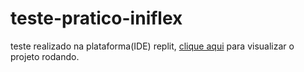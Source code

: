 # teste-pratico-iniflex

teste realizado na plataforma(IDE) replit, [clique aqui](https://replit.com/join/cjrtfbbrnf-rcirelli1) para visualizar o projeto rodando.
